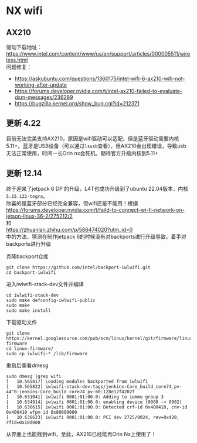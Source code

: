 # NX wifi
## AX210 
驱动下载地址：https://www.intel.com/content/www/us/en/support/articles/000005511/wireless.html   
问题修复：
* https://askubuntu.com/questions/1360175/intel-wifi-6-ax210-wifi-not-working-after-update
* https://forums.developer.nvidia.com/t/intel-ax210-failed-to-evaluate-dsm-messages/236289
* https://bugzilla.kernel.org/show_bug.cgi?id=212371


## 更新 4.22
目前无法完美支持AX210，原因是wifi驱动可以适配，但是蓝牙驱动需要内核5.11+。蓝牙是USB设备（可以通过`lsusb`查看），但AX210会出现错误，导致usb无法正常使用，时间一长Orin nx会死机。期待官方升级内核到5.11+


## 更新 12.14
终于迎来了jetpack 6 DP 的升级，L4T也成功升级到了ubuntu 22.04版本，内核```5.15.122-tegra```。  
欣喜的是蓝牙部分已经完全兼容，但wifi还是不能用！根据
https://forums.developer.nvidia.com/t/faild-to-connect-wi-fi-network-on-jetson-linux-36-2/275212/2  
和  
https://zhuanlan.zhihu.com/p/586474020?utm_id=0  
中的方法，猜测在制作jetpack 6的时候没有对backports进行升级导致。着手对backports进行升级   

克隆backport仓库

```
git clone https://github.com/intel/backport-iwlwifi.git
cd backport-iwlwifi
```
进入iwlwifi-stack-dev文件并编译
```
cd iwlwifi-stack-dev
sudo make defconfig-iwlwifi-public
sudo make
sudo make install
```
下载驱动文件
```
git clone https://kernel.googlesource.com/pub/scm/linux/kernel/git/firmware/linux-firmware
cd linux-firmware/
sudo cp iwlwifi-* /lib/firmware
```
重启后查看dmesg
```
sudo dmesg |grep wifi
[   10.565817] Loading modules backported from iwlwifi
[   10.565822] iwlwifi-stack-dev:tags/jenkins-Core_build_core74_pv-44^0:jenkins-Core_build_core74_pv-60:128e12f4202f
[   10.631041] iwlwifi 0001:01:00.0: Adding to iommu group 3
[   10.634914] iwlwifi 0001:01:00.0: enabling device (0000 -> 0002)
[   10.636615] iwlwifi 0001:01:00.0: Detected crf-id 0x400410, cnv-id 0x400410 wfpm id 0x80000000
[   10.636623] iwlwifi 0001:01:00.0: PCI dev 2725/0024, rev=0x420, rfid=0x10d000
```
从界面上也能找到wifi，至此，AX210已经能再Orin Nx上使用了！




